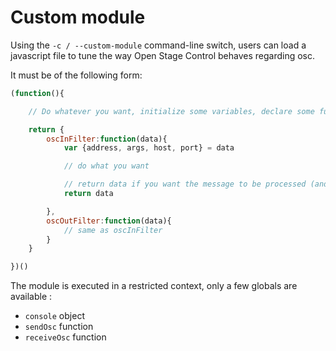 # Custom module

Using the `-c / --custom-module` command-line switch, users can load a javascript file to tune the way Open Stage Control behaves regarding osc.

It must be of the following form:

```js
(function(){

    // Do whatever you want, initialize some variables, declare some functions, ...

    return {
        oscInFilter:function(data){
            var {address, args, host, port} = data

            // do what you want

            // return data if you want the message to be processed (and sent)
            return data

        },
        oscOutFilter:function(data){
            // same as oscInFilter
        }
    }

})()

```

The module is executed in a restricted context, only a few globals are available :

- `console` object
- `sendOsc` function
- `receiveOsc` function

